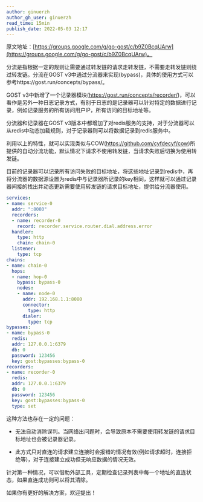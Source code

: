 ```yaml
---
author: ginuerzh
author_gh_user: ginuerzh
read_time: 15min
publish_date: 2022-05-03 12:17
---
```


原文地址：[https://groups.google.com/g/go-gost/c/b9Z0BcqUArw](https://groups.google.com/g/go-gost/c/b9Z0BcqUArw)。

分流是指根据一定的规则让需要通过转发链的请求走转发链，不需要走转发链则绕过转发链。分流在GOST v3中通过分流器来实现(bypass)，具体的使用方式可以参考https://gost.run/concepts/bypass/。

GOST v3中新增了一个记录器模块(https://gost.run/concepts/recorder/)，可以看作是另外一种日志记录方式，有别于日志的是记录器可以针对特定的数据进行记录，例如记录服务的所有访问用户IP，所有访问的目标地址等。

分流器和记录器在GOST v3版本中都增加了对redis服务的支持，对于分流器可以从redis中动态加载规则，对于记录器则可以将数据记录到redis服务中。

利用以上的特性，就可以实现类似与COW(https://github.com/cyfdecyf/cow)所提供的自动分流功能，默认情况下请求不使用转发链，当请求失败后切换为使用转发链。

目前的记录器可以记录所有访问失败的目标地址，将这些地址记录到redis中，再将分流器的数据源设置为redis中与记录器所记录的key相同，这样就可以通过记录器间接的找出并动态更新需要使用转发链的请求目标地址，提供给分流器使用。

```yaml
services:
- name: service-0
  addr: ":8080"
  recorders:
  - name: recorder-0
    record: recorder.service.router.dial.address.error
  handler:
    type: http
    chain: chain-0
  listener:
    type: tcp
chains:
- name: chain-0
  hops:
  - name: hop-0
    bypass: bypass-0
    nodes:
    - name: node-0
      addr: 192.168.1.1:8080
      connector:
        type: http
      dialer:
        type: tcp
bypasses:
- name: bypass-0
  redis:
  addr: 127.0.0.1:6379
  db: 0
  password: 123456
  key: gost:bypasses:bypass-0
recorders:
- name: recorder-0
  redis:
  addr: 127.0.0.1:6379
  db: 0
  password: 123456
  key: gost:bypasses:bypass-0
  type: set
```

这种方法也存在一定的问题：

* 无法自动消除误判。当网络出问题时，会导致原本不需要使用转发链的请求目标地址也会被记录器记录。

* 此方式只对直连的请求建立连接时会报错的情况有效(例如请求超时，连接拒绝等)，对于连接建立成功但无响应数据的情况无效。

针对第一种情况，可以借助外部工具，定期检查记录列表中每一个地址的直连状态，如果直连成功则可以将其清除。

如果你有更好的解决方案，欢迎提出！